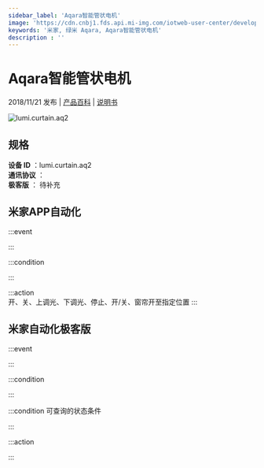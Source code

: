 ```yaml
---
sidebar_label: 'Aqara智能管状电机'
image: 'https://cdn.cnbj1.fds.api.mi-img.com/iotweb-user-center/developer_1679069107539uoRYz1p5.png?GalaxyAccessKeyId=AKVGLQWBOVIRQ3XLEW&Expires=9223372036854775807&Signature=QJdxkxoRBWgOcEV7Ta9imDblAbs='
keywords: '米家, 绿米 Aqara, Aqara智能管状电机'
description : ''
---
```

# Aqara智能管状电机

2018/11/21 发布 | [产品百科](https://home.mi.com/webapp/content/baike/product/index.html?model=lumi.curtain.aq2/) | [说明书](https://home.mi.com/views/introduction.html?model=lumi.curtain.aq2&region=cn)

![lumi.curtain.aq2](https://cdn.cnbj1.fds.api.mi-img.com/iotweb-user-center/developer_1679069107539uoRYz1p5.png?GalaxyAccessKeyId=AKVGLQWBOVIRQ3XLEW&Expires=9223372036854775807&Signature=QJdxkxoRBWgOcEV7Ta9imDblAbs=)

## 规格  
> 
**设备 ID** ：lumi.curtain.aq2  
**通讯协议** ：  
**极客版**  ： 待补充 


## 米家APP自动化  

:::event  

:::

:::condition  

:::

:::action   
开、关、上调光、下调光、停止、开/关、窗帘开至指定位置
:::

## 米家自动化极客版  

:::event  

:::

:::condition  

:::

:::condition 可查询的状态条件  

:::

:::action  

:::

        
